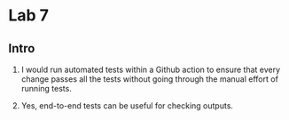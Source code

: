 # Lab 7

## Intro

1. I would run automated tests within a Github action to ensure that every change passes all the tests without going through the manual effort of running tests.

2. Yes, end-to-end tests can be useful for checking outputs.